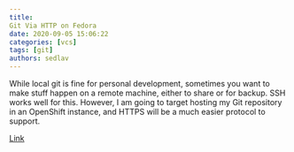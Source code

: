 ```yaml
---
title: 
Git Via HTTP on Fedora 
date: 2020-09-05 15:06:22
categories: [vcs]
tags: [git]
authors: sedlav
---
```


While local git is fine for personal development, sometimes you want to make stuff happen on a remote machine, either to share or for backup. SSH works well for this. However, I am going to target hosting my Git repository in an OpenShift instance, and HTTPS will be a much easier protocol to support.

[Link](http://adam.younglogic.com/2020/08/git-via-http-on-fedora/)

